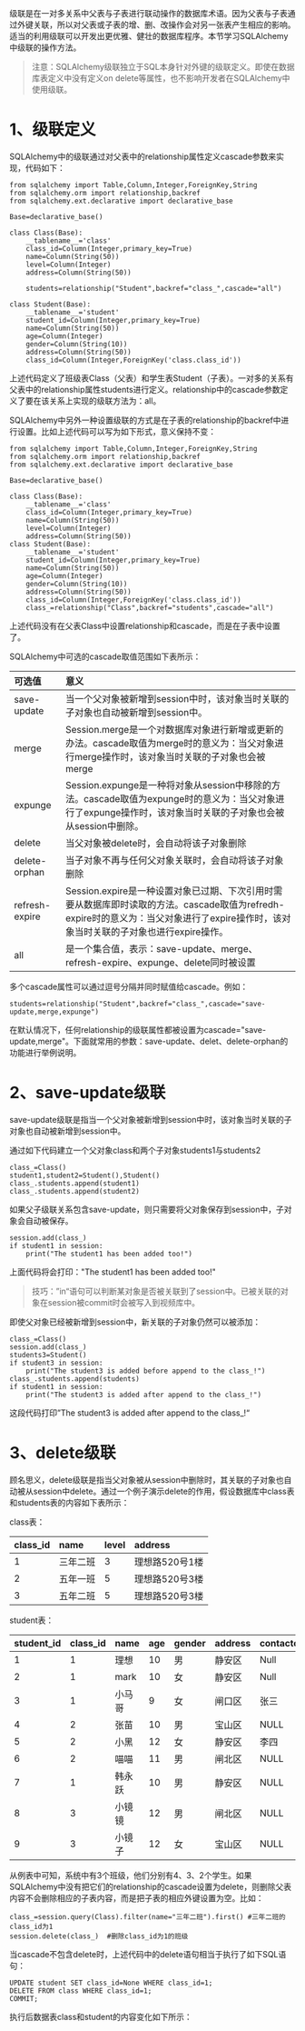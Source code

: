 级联是在一对多关系中父表与子表进行联动操作的数据库术语。因为父表与子表通过外键关联，所以对父表或子表的增、删、改操作会对另一张表产生相应的影响。适当的利用级联可以开发出更优雅、健壮的数据库程序。本节学习SQLAlchemy中级联的操作方法。

> 注意：SQLAlchemy级联独立于SQL本身针对外键的级联定义。即使在数据库表定义中没有定义on delete等属性，也不影响开发者在SQLAlchemy中使用级联。

# 1、级联定义

SQLAlchemy中的级联通过对父表中的relationship属性定义cascade参数来实现，代码如下：

```
from sqlalchemy import Table,Column,Integer,ForeignKey,String
from sqlalchemy.orm import relationship,backref
from sqlalchemy.ext.declarative import declarative_base

Base=declarative_base()

class Class(Base):
    __tablename__='class'
    class_id=Column(Integer,primary_key=True)
    name=Column(String(50))
    level=Column(Integer)
    address=Column(String(50))

    students=relationship("Student",backref="class_",cascade="all")

class Student(Base):
    __tablename__='student'
    student_id=Column(Integer,primary_key=True)
    name=Column(String(50))
    age=Column(Integer)
    gender=Column(String(10))
    address=Column(String(50))
    class_id=Column(Integer,ForeignKey('class.class_id'))
```

上述代码定义了班级表Class（父表）和学生表Student（子表）。一对多的关系有父表中的relationship属性students进行定义。relationship中的cascade参数定义了要在该关系上实现的级联方法为：all。

SQLAlchemy中另外一种设置级联的方式是在子表的relationship的backref中进行设置。比如上述代码可以写为如下形式，意义保持不变：

```
from sqlalchemy import Table,Column,Integer,ForeignKey,String
from sqlalchemy.orm import relationship,backref
from sqlalchemy.ext.declarative import declarative_base

Base=declarative_base()

class Class(Base):
    __tablename__='class'
    class_id=Column(Integer,primary_key=True)
    name=Column(String(50))
    level=Column(Integer)
    address=Column(String(50))
class Student(Base):
    __tablename__='student'
    student_id=Column(Integer,primary_key=True)
    name=Column(String(50))
    age=Column(Integer)
    gender=Column(String(10))
    address=Column(String(50))
    class_id=Column(Integer,ForeignKey('class.class_id'))
    class_=relationship("Class",backref="students",cascade="all")
```

上述代码没有在父表Class中设置relationship和cascade，而是在子表中设置了。

SQLAlchemy中可选的cascade取值范围如下表所示：

| 可选值 | 意义 |
| :--- | :--- |
| save-update | 当一个父对象被新增到session中时，该对象当时关联的子对象也自动被新增到session中。 |
| merge | Session.merge是一个对数据库对象进行新增或更新的办法。cascade取值为merge时的意义为：当父对象进行merge操作时，该对象当时关联的子对象也会被merge |
| expunge | Session.expunge是一种将对象从session中移除的方法。cascade取值为expunge时的意义为：当父对象进行了expunge操作时，该对象当时关联的子对象也会被从session中删除。 |
| delete | 当父对象被delete时，会自动将该子对象删除 |
| delete-orphan | 当子对象不再与任何父对象关联时，会自动将该子对象删除 |
| refresh-expire | Session.expire是一种设置对象已过期、下次引用时需要从数据库即时读取的方法。cascade取值为refredh-expire时的意义为：当父对象进行了expire操作时，该对象当时关联的子对象也进行expire操作。 |
| all | 是一个集合值，表示：save-update、merge、refresh-expire、expunge、delete同时被设置 |

多个cascade属性可以通过逗号分隔并同时赋值给cascade。例如：

```
students=relationship("Student",backref="class_",cascade="save-update,merge,expunge")
```

在默认情况下，任何relationship的级联属性都被设置为cascade="save-update,merge"。下面就常用的参数：save-update、delet、delete-orphan的功能进行举例说明。

# 2、save-update级联

save-update级联是指当一个父对象被新增到session中时，该对象当时关联的子对象也自动被新增到session中。

通过如下代码建立一个父对象class和两个子对象students1与students2

```
class_=Class()
student1,student2=Student(),Student()
class_.students.append(student1)
class_.students.append(student2)
```

如果父子级联关系包含save-update，则只需要将父对象保存到session中，子对象会自动被保存。

```
session.add(class_)
if student1 in session:
    print("The student1 has been added too!")
```

上面代码将会打印："The student1 has been added too!"

> 技巧：”in“语句可以判断某对象是否被关联到了session中。已被关联的对象在session被commit时会被写入到视频库中。

即使父对象已经被新增到session中，新关联的子对象仍然可以被添加：

```
class_=Class()
session.add(class_)
students3=Student()
if student3 in session:
    print("The student3 is added before append to the class_!")
class_.students.append(students)
if student1 in session:
    print("The student3 is added after append to the class_!")
```

这段代码打印”The student3 is added after append to the class\_!“

# 3、delete级联

顾名思义，delete级联是指当父对象被从session中删除时，其关联的子对象也自动被从session中delete。通过一个例子演示delete的作用，假设数据库中class表和students表的内容如下表所示：

class表：

| class\_id | name | level | address |
| :--- | :--- | :--- | :--- |
| 1 | 三年二班 | 3 | 理想路520号1楼 |
| 2 | 五年一班 | 5 | 理想路520号3楼 |
| 3 | 五年二班 | 5 | 理想路520号3楼 |

student表：

| student\_id | class\_id | name | age | gender | address | contactor |
| :--- | :--- | :--- | :--- | :--- | :--- | :--- |
| 1 | 1 | 理想 | 10 | 男 | 静安区 | Null |
| 2 | 1 | mark | 10 | 女 | 静安区 | Null |
| 3 | 1 | 小马哥 | 9 | 女 | 闸口区 | 张三 |
| 4 | 2 | 张苗 | 10 | 男 | 宝山区 | NULL |
| 5 | 2 | 小黑 | 12 | 女 | 静安区 | 李四 |
| 6 | 2 | 喵喵 | 11 | 男 | 闸北区 | NULL |
| 7 | 1 | 韩永跃 | 10 | 男 | 静安区 | NULL |
| 8 | 3 | 小镜镜 | 12 | 男 | 闸北区 | NULL |
| 9 | 3 | 小镜子 | 12 | 女 | 宝山区 | NULL |

从例表中可知，系统中有3个班级，他们分别有4、3、2个学生。如果SQLAlchemy中没有把它们的relationship的cascade设置为delete，则删除父表内容不会删除相应的子表内容，而是把子表的相应外键设置为空。比如：

```
class_=session.query(Class).filter(name="三年二班").first() #三年二班的class_id为1
session.delete(class_)  #删除class_id为1的班级
```

当cascade不包含delete时，上述代码中的delete语句相当于执行了如下SQL语句：

```
UPDATE student SET class_id=None WHERE class_id=1;
DELETE FROM class WHERE class_id=1;
COMMIT;
```

执行后数据表class和student的内容变化如下所示：



